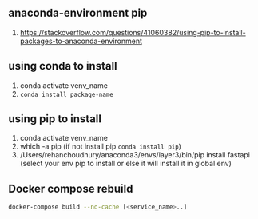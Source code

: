 
## anaconda-environment pip
1. https://stackoverflow.com/questions/41060382/using-pip-to-install-packages-to-anaconda-environment

## using conda to install 
1. conda activate venv_name
2. `conda install package-name`

## using pip to install 
1. conda activate venv_name
2. which -a pip (if not install pip `conda install pip`)
3. /Users/rehanchoudhury/anaconda3/envs/layer3/bin/pip install fastapi (select your env pip to install or else it will install it in global env)

## Docker compose rebuild
```sh
docker-compose build --no-cache [<service_name>..]
```